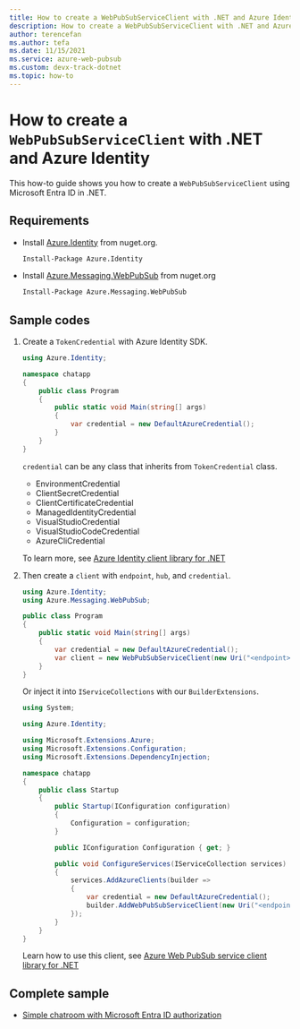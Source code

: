 ```yaml
---
title: How to create a WebPubSubServiceClient with .NET and Azure Identity
description: How to create a WebPubSubServiceClient with .NET and Azure Identity
author: terencefan
ms.author: tefa
ms.date: 11/15/2021
ms.service: azure-web-pubsub
ms.custom: devx-track-dotnet
ms.topic: how-to
---
```


# How to create a `WebPubSubServiceClient` with .NET and Azure Identity

This how-to guide shows you how to create a `WebPubSubServiceClient` using Microsoft Entra ID in .NET.

## Requirements

- Install [Azure.Identity](https://www.nuget.org/packages/Azure.Identity) from nuget.org.

  ```bash
  Install-Package Azure.Identity
  ```

- Install [Azure.Messaging.WebPubSub](https://www.nuget.org/packages/Azure.Messaging.WebPubSub) from nuget.org

  ```bash
  Install-Package Azure.Messaging.WebPubSub
  ```

## Sample codes

1. Create a `TokenCredential` with Azure Identity SDK.

   ```C#
   using Azure.Identity;

   namespace chatapp
   {
       public class Program
       {
           public static void Main(string[] args)
           {
               var credential = new DefaultAzureCredential();
           }
       }
   }
   ```

   `credential` can be any class that inherits from `TokenCredential` class.

   - EnvironmentCredential
   - ClientSecretCredential
   - ClientCertificateCredential
   - ManagedIdentityCredential
   - VisualStudioCredential
   - VisualStudioCodeCredential
   - AzureCliCredential

   To learn more, see [Azure Identity client library for .NET](/dotnet/api/overview/azure/identity-readme)

2. Then create a `client` with `endpoint`, `hub`, and `credential`.

   ```C#
   using Azure.Identity;
   using Azure.Messaging.WebPubSub;

   public class Program
   {
       public static void Main(string[] args)
       {
           var credential = new DefaultAzureCredential();
           var client = new WebPubSubServiceClient(new Uri("<endpoint>"), "<hub>", credential);
       }
   }
   ```

   Or inject it into `IServiceCollections` with our `BuilderExtensions`.

   ```C#
   using System;

   using Azure.Identity;

   using Microsoft.Extensions.Azure;
   using Microsoft.Extensions.Configuration;
   using Microsoft.Extensions.DependencyInjection;

   namespace chatapp
   {
       public class Startup
       {
           public Startup(IConfiguration configuration)
           {
               Configuration = configuration;
           }

           public IConfiguration Configuration { get; }

           public void ConfigureServices(IServiceCollection services)
           {
               services.AddAzureClients(builder =>
               {
                   var credential = new DefaultAzureCredential();
                   builder.AddWebPubSubServiceClient(new Uri("<endpoint>"), "<hub>", credential);
               });
           }
       }
   }
   ```

   Learn how to use this client, see [Azure Web PubSub service client library for .NET](/dotnet/api/overview/azure/messaging.webpubsub-readme)

## Complete sample

- [Simple chatroom with Microsoft Entra ID authorization](https://github.com/Azure/azure-webpubsub/tree/main/samples/csharp/chatapp-aad)

